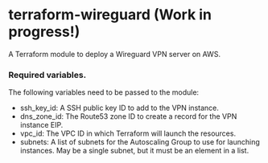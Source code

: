 # terraform-wireguard (Work in progress!)

A Terraform module to deploy a Wireguard VPN server on AWS.

### Required variables.
The following variables need to be passed to the module:

- ssh_key_id: A SSH public key ID to add to the VPN instance.
- dns_zone_id: The Route53 zone ID to create a record for the VPN instance EIP.
- vpc_id: The VPC ID in which Terraform will launch the resources.
- subnets: A list of subnets for the Autoscaling Group to use for launching instances. May be a single subnet, but it must be an element in a list.
